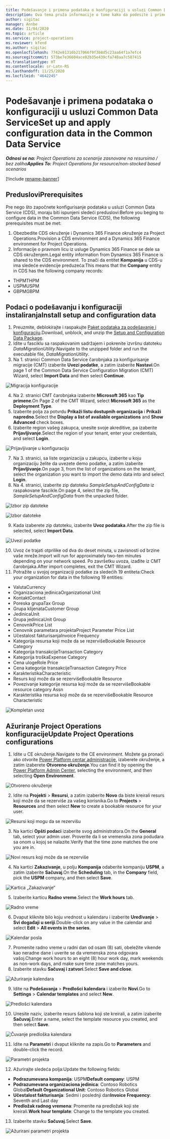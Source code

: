 ```yaml
---
title: Podešavanje i primena podataka o konfiguraciji u usluzi Common Data Service
description: Ova tema pruža informacije o tome kako da podesite i primenite podatke o konfiguraciji u usluzi Project Operations.
author: sigitac
manager: Annbe
ms.date: 11/04/2020
ms.topic: article
ms.service: project-operations
ms.reviewer: kfend
ms.author: sigitac
ms.openlocfilehash: 7742e81316b217066f9f3b8d5c23aa64f1a7efc4
ms.sourcegitcommit: 573be7e36604ace82b35e439cfa748aa7c587415
ms.translationtype: HT
ms.contentlocale: sr-Latn-RS
ms.lasthandoff: 11/25/2020
ms.locfileid: "4642245"
---
```

# <a name="set-up-and-apply-configuration-data-in-the-common-data-service"></a><span data-ttu-id="52975-103">Podešavanje i primena podataka o konfiguraciji u usluzi Common Data Service</span><span class="sxs-lookup"><span data-stu-id="52975-103">Set up and apply configuration data in the Common Data Service</span></span> 

<span data-ttu-id="52975-104">_**Odnosi se na:** Project Operations za scenarije zasnovane na resursima / bez zaliha_</span><span class="sxs-lookup"><span data-stu-id="52975-104">_**Applies To:** Project Operations for resource/non-stocked based scenarios_</span></span>

[!include [rename-banner](~/includes/cc-data-platform-banner.md)]

## <a name="prerequisites"></a><span data-ttu-id="52975-105">Preduslovi</span><span class="sxs-lookup"><span data-stu-id="52975-105">Prerequisites</span></span>

<span data-ttu-id="52975-106">Pre nego što započnete konfigurisanje podataka u usluzi Common Data Service (CDS), moraju biti ispunjeni sledeći preduslovi:</span><span class="sxs-lookup"><span data-stu-id="52975-106">Before you beging to configure data in the Common Data Service (CDS), the following prerequisites must be met:</span></span>

1.  <span data-ttu-id="52975-107">Obezbedite CDS okruženje i Dynamics 365 Finance okruženje za Project Operations.</span><span class="sxs-lookup"><span data-stu-id="52975-107">Provision a CDS environment and a Dynamics 365 Finance environment for Project Operations.</span></span>
2.  <span data-ttu-id="52975-108">Informacije o pravnom licu iz usluge Dynamics 365 Finance se dele sa CDS okruženjem.</span><span class="sxs-lookup"><span data-stu-id="52975-108">Legal entity information from Dynamics 365 Finance is shared to the CDS environment.</span></span> <span data-ttu-id="52975-109">To znači da entitet **Kompanija** u CDS-u ima sledeće evidencije preduzeća:</span><span class="sxs-lookup"><span data-stu-id="52975-109">This means that the **Company** entity in CDS has the following company records:</span></span>
  - <span data-ttu-id="52975-110">THPM</span><span class="sxs-lookup"><span data-stu-id="52975-110">THPM</span></span>
  - <span data-ttu-id="52975-111">USPM</span><span class="sxs-lookup"><span data-stu-id="52975-111">USPM</span></span>
  - <span data-ttu-id="52975-112">GBPM</span><span class="sxs-lookup"><span data-stu-id="52975-112">GBPM</span></span>

## <a name="install-setup-and-configuration-data"></a><span data-ttu-id="52975-113">Podaci o podešavanju i konfiguraciji instaliranja</span><span class="sxs-lookup"><span data-stu-id="52975-113">Install setup and configuration data</span></span>

1. <span data-ttu-id="52975-114">Preuzmite, deblokirajte i raspakujte [Paket podataka za podešavanje i konfiguraciju](https://download.microsoft.com/download/1/3/4/1349369c-6209-42b7-b3b4-5be0e67cacd8/ProjOpsSampleSetupData-%20Integrated%20UR1.zip).</span><span class="sxs-lookup"><span data-stu-id="52975-114">Download, unblock, and unzip the [Setup and Configuration Data Package](https://download.microsoft.com/download/1/3/4/1349369c-6209-42b7-b3b4-5be0e67cacd8/ProjOpsSampleSetupData-%20Integrated%20UR1.zip).</span></span>
2. <span data-ttu-id="52975-115">Idite u fasciklu sa raspakovanim sadržajem i pokrenite izvršnu datoteku *DataMigrationUtility*.</span><span class="sxs-lookup"><span data-stu-id="52975-115">Navigate to the unzipped folder and run the executable file, *DataMigrationUtility*.</span></span>
3. <span data-ttu-id="52975-116">Na 1. stranici Common Data Service čarobnjaka za konfigurisanje migracije (CMT) izaberite **Uvezi podatke**, a zatim izaberite **Nastavi**.</span><span class="sxs-lookup"><span data-stu-id="52975-116">On page 1 of the Common Data Service Configuration Migration (CMT) Wizard, select **Import Data** and then select **Continue**.</span></span>

![Migracija konfiguracije](./media/1ConfigurationMigration.png)

4. <span data-ttu-id="52975-118">Na 2. stranici CMT čarobnjaka izaberite **Microsoft 365** kao **Tip primene**.</span><span class="sxs-lookup"><span data-stu-id="52975-118">On Page 2 of the CMT Wizard, select **Microsoft 365** as the **Deployment Type**.</span></span>
5. <span data-ttu-id="52975-119">Izaberite polja za potvrdu **Prikaži listu dostupnih organizacija** i **Prikaži napredno**.</span><span class="sxs-lookup"><span data-stu-id="52975-119">Select the **Display a list of available organizations** and **Show Advanced** check boxes.</span></span>
6. <span data-ttu-id="52975-120">Izaberite region vašeg zakupca, unesite svoje akreditive, pa izaberite **Prijavljivanje**.</span><span class="sxs-lookup"><span data-stu-id="52975-120">Select the region of your tenant, enter your credentials, and select **Login**.</span></span>

![Prijavljivanje u konfiguraciju](./media/2ConfigurationSignin.png)

7. <span data-ttu-id="52975-122">Na 3. stranici, sa liste organizacija u zakupcu, izaberite u koju organizaciju želite da uvezete demo podatke, a zatim izaberite **Prijavljivanje**.</span><span class="sxs-lookup"><span data-stu-id="52975-122">On page 3, from the list of organizations on the tenant, select the organization you want to import the demo data into and select **Login**.</span></span>
8. <span data-ttu-id="52975-123">Na 4. stranici, izaberite zip datoteku *SampleSetupAndConfigData* iz raspakovane fascikle.</span><span class="sxs-lookup"><span data-stu-id="52975-123">On page 4, select the zip file, *SampleSetupAndConfigData* from the unpacked folder.</span></span>

![Izbor zip datoteke](./media/3ZipFile.png)

![Izbor datoteke](./media/4SelectAFile.png)

9. <span data-ttu-id="52975-126">Kada izaberete zip datoteku, izaberite **Uvoz podataka**.</span><span class="sxs-lookup"><span data-stu-id="52975-126">After the zip file is selected, select **Import Data**.</span></span>

![Uvezi podatke](./media/5ImportData.png)

10. <span data-ttu-id="52975-128">Uvoz će trajati otprilike od dva do deset minuta, u zavisnosti od brzine vaše mreže.</span><span class="sxs-lookup"><span data-stu-id="52975-128">Import will run for approximately two-ten minutes depending on your network speed.</span></span> <span data-ttu-id="52975-129">Po završetku uvoza, izađite iz CMT čarobnjaka.</span><span class="sxs-lookup"><span data-stu-id="52975-129">After import completes, exit the CMT Wizard.</span></span> 
11. <span data-ttu-id="52975-130">Potražite u svojoj organizaciji podatke za sledećih 19 entiteta:</span><span class="sxs-lookup"><span data-stu-id="52975-130">Check your organization for data in the following 19 entities:</span></span>

  - <span data-ttu-id="52975-131">Valuta</span><span class="sxs-lookup"><span data-stu-id="52975-131">Currency</span></span>
  - <span data-ttu-id="52975-132">Organizaciona jedinica</span><span class="sxs-lookup"><span data-stu-id="52975-132">Organizational Unit</span></span>
  - <span data-ttu-id="52975-133">Kontakt</span><span class="sxs-lookup"><span data-stu-id="52975-133">Contact</span></span>
  - <span data-ttu-id="52975-134">Poreska grupa</span><span class="sxs-lookup"><span data-stu-id="52975-134">Tax Group</span></span>
  - <span data-ttu-id="52975-135">Grupa klijenata</span><span class="sxs-lookup"><span data-stu-id="52975-135">Customer Group</span></span>
  - <span data-ttu-id="52975-136">Jedinica</span><span class="sxs-lookup"><span data-stu-id="52975-136">Unit</span></span>
  - <span data-ttu-id="52975-137">Grupa jedinica</span><span class="sxs-lookup"><span data-stu-id="52975-137">Unit Group</span></span>
  - <span data-ttu-id="52975-138">Cenovnik</span><span class="sxs-lookup"><span data-stu-id="52975-138">Price List</span></span>
  - <span data-ttu-id="52975-139">Cenovnik parametara projekta</span><span class="sxs-lookup"><span data-stu-id="52975-139">Project Parameter Price List</span></span>
  - <span data-ttu-id="52975-140">Učestalost fakturisanja</span><span class="sxs-lookup"><span data-stu-id="52975-140">Invoice Frequency</span></span>
  - <span data-ttu-id="52975-141">Kategorija resursa koji može da se rezerviše</span><span class="sxs-lookup"><span data-stu-id="52975-141">Bookable Resource Category</span></span>
  - <span data-ttu-id="52975-142">Kategorija transakcije</span><span class="sxs-lookup"><span data-stu-id="52975-142">Transaction Category</span></span>
  - <span data-ttu-id="52975-143">Kategorija troška</span><span class="sxs-lookup"><span data-stu-id="52975-143">Expense Category</span></span>
  - <span data-ttu-id="52975-144">Cena uloge</span><span class="sxs-lookup"><span data-stu-id="52975-144">Role Price</span></span>
  - <span data-ttu-id="52975-145">Cena kategorije transakcije</span><span class="sxs-lookup"><span data-stu-id="52975-145">Transaction Category Price</span></span>
  - <span data-ttu-id="52975-146">Karakteristika</span><span class="sxs-lookup"><span data-stu-id="52975-146">Characteristic</span></span>
  - <span data-ttu-id="52975-147">Resurs koji može da se rezerviše</span><span class="sxs-lookup"><span data-stu-id="52975-147">Bookable Resource</span></span>
  - <span data-ttu-id="52975-148">Povezivanje kategorije resursa koji može da se rezerviše</span><span class="sxs-lookup"><span data-stu-id="52975-148">Bookable resource category Assn</span></span>
  - <span data-ttu-id="52975-149">Karakteristika resursa koji može da se rezerviše</span><span class="sxs-lookup"><span data-stu-id="52975-149">Bookable Resource Characteristic</span></span>

![Kompletan uvoz](./media/6CompleteImport.png)

## <a name="update-project-operations-configurations"></a><span data-ttu-id="52975-151">Ažuriranje Project Operations konfiguracije</span><span class="sxs-lookup"><span data-stu-id="52975-151">Update Project Operations configurations</span></span>

1. <span data-ttu-id="52975-152">Idite u CE okruženje.</span><span class="sxs-lookup"><span data-stu-id="52975-152">Navigate to the CE environment.</span></span> <span data-ttu-id="52975-153">Možete ga pronaći ako otvorite [Power Platform centar administracije](https://admin.powerplatform.microsoft.com/environments), izaberete okruženje, a zatim izaberete **Otvoreno okruženje**.</span><span class="sxs-lookup"><span data-stu-id="52975-153">You can find it by opening the [Power Platform Admin Center](https://admin.powerplatform.microsoft.com/environments), selecting the environment, and then selecting **Open Environment**.</span></span> 

![Otvoreno okruženje](./media/7OpenEnvironment.png)

2. <span data-ttu-id="52975-155">Idite na **Projekti** > **Resursi**, a zatim izaberite **Novo** da biste kreirali resurs koji može da se rezerviše za vašeg korisnika.</span><span class="sxs-lookup"><span data-stu-id="52975-155">Go to **Projects** > **Resources** and then select **New** to create a bookable resource for your user.</span></span>

![Resursi koji mogu da se rezervišu](./media/8BookableResources.png)

3. <span data-ttu-id="52975-157">Na kartici **Opšti podaci** izaberite svog administratora.</span><span class="sxs-lookup"><span data-stu-id="52975-157">On the **General** tab, select your admin user.</span></span> <span data-ttu-id="52975-158">Proverite da li se vremenska zona podudara sa onom u kojoj se nalazite.</span><span class="sxs-lookup"><span data-stu-id="52975-158">Verify that the time zone matches the one you are in.</span></span> 

![Novi resurs koji može da se rezerviše](./media/9NewBookableResource.png)

4. <span data-ttu-id="52975-160">Na kartici **Zakazivanje**, u polju **Kompanija** odaberite kompaniju **USPM**, a zatim izaberite **Sačuvaj**.</span><span class="sxs-lookup"><span data-stu-id="52975-160">On the **Scheduling** tab, in the **Company** field, pick the **USPM** company, and then select **Save**.</span></span> 

![Kartica „Zakazivanje“](./media/10SchedulingTab.png)

5. <span data-ttu-id="52975-162">Izaberite karticu **Radno vreme**.</span><span class="sxs-lookup"><span data-stu-id="52975-162">Select the **Work hours** tab.</span></span>  

![Radno vreme](./media/11WorkHours.png)

6. <span data-ttu-id="52975-164">Dvaput kliknite bilo koju vrednost u kalendaru i izaberite **Uređivanje** > **Svi događaji u seriji**.</span><span class="sxs-lookup"><span data-stu-id="52975-164">Double-click on any value in the calendar and select **Edit** > **All events in the series**.</span></span> 

![Kalendar posla](./media/12WorkCalendar.png)

7. <span data-ttu-id="52975-166">Promenite radno vreme u radni dan od osam (8) sati, obeležite vikende kao neradne dane i uverite se da vremenska zona odgovara vašoj.</span><span class="sxs-lookup"><span data-stu-id="52975-166">Change work hours to an eight (8) hour work day, mark weekends as non-work days, and make sure time zone matches yours.</span></span> 
8. <span data-ttu-id="52975-167">Izaberite stavku **Sačuvaj i zatvori**.</span><span class="sxs-lookup"><span data-stu-id="52975-167">Select **Save and close**.</span></span>

![Ažuriranje kalendara](./media/13UpdateCalendar.png)

9. <span data-ttu-id="52975-169">Idite na **Podešavanja** > **Predlošci kalendara** i izaberite **Novi**.</span><span class="sxs-lookup"><span data-stu-id="52975-169">Go to **Settings** > **Calendar templates** and select **New**.</span></span>
 
 ![Predlošci kalendara](./media/14CalendarTemplates.png)
 
 10. <span data-ttu-id="52975-171">Unesite naziv, izaberite resurs šablona koji ste kreirali, a zatim izaberite **Sačuvaj**.</span><span class="sxs-lookup"><span data-stu-id="52975-171">Enter a name, select the template resource you created, and then select **Save**.</span></span> 
 
 ![Čuvanje predloška kalendara](./media/15SaveCalendarTemplate.png)
 
 11. <span data-ttu-id="52975-173">Idite na **Parametri** i dvaput kliknite na zapis.</span><span class="sxs-lookup"><span data-stu-id="52975-173">Go to **Parameters** and double-click the record.</span></span> 
 
 ![Parametri projekta](./media/16ProjectParameters.png)
 
12. <span data-ttu-id="52975-175">Ažurirajte sledeća polja:</span><span class="sxs-lookup"><span data-stu-id="52975-175">Update the following fields:</span></span>

 - <span data-ttu-id="52975-176">**Podrazumevana kompanija**: USPM</span><span class="sxs-lookup"><span data-stu-id="52975-176">**Default company**: USPM</span></span>
 - <span data-ttu-id="52975-177">**Podrazumevana organizaciona jedinica**: Contoso Robotics Global</span><span class="sxs-lookup"><span data-stu-id="52975-177">**Default Organizational Unit**: Contoso Robotics Global</span></span>
 - <span data-ttu-id="52975-178">**Učestalost fakturisanja**: Sedmi i poslednji dan</span><span class="sxs-lookup"><span data-stu-id="52975-178">**Invoice Frequency**: Seventh and Last day</span></span>
 - <span data-ttu-id="52975-179">**Predložak radnog vremena**: Promenite na predložak koji ste kreirali.</span><span class="sxs-lookup"><span data-stu-id="52975-179">**Work hour template**: Change to the template you created.</span></span>

13. <span data-ttu-id="52975-180">Izaberite stavku **Sačuvaj**.</span><span class="sxs-lookup"><span data-stu-id="52975-180">Select **Save**.</span></span> 

![Ažurirani parametri projekta](./media/17UpdatedProjectParameters.png)
